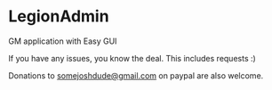# LegionAdmin
GM application with Easy GUI

If you have any issues, you know the deal. This includes requests :)

Donations to somejoshdude@gmail.com on paypal are also welcome.
